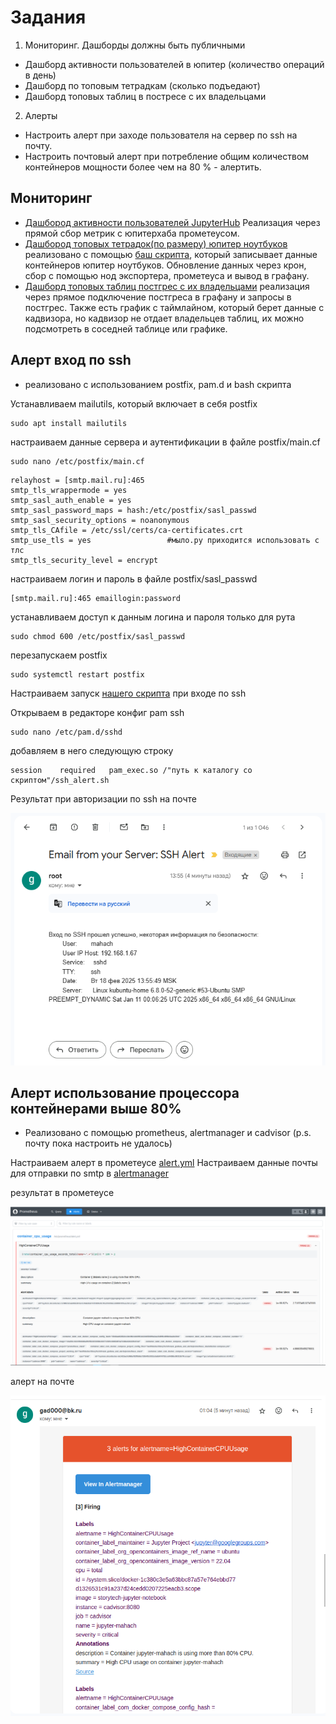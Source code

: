 # Задания
1. Мониторинг. Дашборды должны быть публичными
  - Дашборд активности пользователей в юпитер (количество операций в день)
  - Дашборд по топовым тетрадкам (сколько подъедают)
  - Дашборд топовых таблиц в постресе с их владельцами
2. Алерты
  - Настроить алерт при заходе пользователя на сервер по ssh на почту.
  - Настроить почтовый алерт при потребление общим количеством контейнеров мощности более чем на 80 % - алертить.

## Мониторинг
- [Дашбород активности пользователей JupyterHub](https://grafana.story-tech.ru/public-dashboards/68f835b78d6848d5bde2eda44bf77863)
  Реализация через прямой сбор метрик с юпитерхаба прометеусом.
- [Дашбород топовых тетрадок(по размеру) юпитер ноутбуков](https://grafana.story-tech.ru/public-dashboards/58614ae327a4487aa84d6dc0192b7c2a)
  реализовано с помощью [баш скрипта](./check_volumes.sh), который записывает данные контейнеров юпитер ноутбуков. Обновление данных через крон, сбор с помощью нод экспортера, прометеуса и вывод в графану.
- [Дашборд топовых таблиц постгрес с их владельцами](https://grafana.story-tech.ru/public-dashboards/034c81d55254466caf571622cbafd515)
  реализация через прямое подключение постгреса в графану и запросы в постгрес. Также есть график с таймлайном, который берет данные с кадвизора, но кадвизор не отдает владельцев таблиц, их можно подсмотреть в соседней таблице или графике.


## Алерт вход по ssh
 - реализовано с использованием postfix, pam.d и bash скрипта
 
Устанавливаем mailutils, который включает в себя postfix
```
sudo apt install mailutils
```
настраиваем данные сервера и аутентификации в файле postfix/main.cf
```
sudo nano /etc/postfix/main.cf
```
```
relayhost = [smtp.mail.ru]:465
smtp_tls_wrappermode = yes
smtp_sasl_auth_enable = yes
smtp_sasl_password_maps = hash:/etc/postfix/sasl_passwd
smtp_sasl_security_options = noanonymous
smtp_tls_CAfile = /etc/ssl/certs/ca-certificates.crt  
smtp_use_tls = yes                 #мыло.ру приходится использовать с тлс
smtp_tls_security_level = encrypt
```
настраиваем логин и пароль в файле postfix/sasl_passwd
```
[smtp.mail.ru]:465 emaillogin:password
```
устанавливаем доступ к данным логина и пароля только для рута
```
sudo chmod 600 /etc/postfix/sasl_passwd
```
перезапускаем postfix
```
sudo systemctl restart postfix
```
Настраиваем запуск [нашего скрипта](./ssh_alert.sh) при входе по ssh

Открываем в редакторе конфиг pam ssh
```
sudo nano /etc/pam.d/sshd 
```
добавляем в него следующую строку
```
session    required   pam_exec.so /"путь к каталогу со скриптом"/ssh_alert.sh
```
Результат при авторизации по ssh на почте

![alert_container](img/ssh_alert.png)

## Алерт использование процессора контейнерами выше 80%
- Реализовано с помощью prometheus, alertmanager и cadvisor (p.s. почту пока настроить не удалось)

Настраиваем алерт в прометеусе [alert.yml](./prometheus_stack/prometheus/alert.yml)
Настраиваем данные почты для отправки по smtp в [alertmanager](./prometheus_stack/alertmanager/alertmanager.yml.examle)

результат в прометеусе

![alert_container](img/alet_container_cpu_usage.png)

алерт на почте

![alert_container_mail](img/alet_container_cpu_usage_mail.png)
